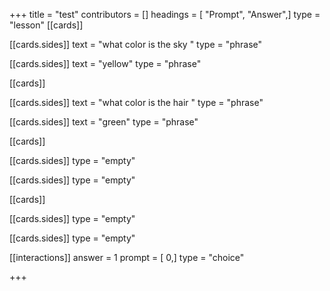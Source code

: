 +++
title = "test"
contributors = []
headings = [ "Prompt", "Answer",]
type = "lesson"
[[cards]]

[[cards.sides]]
text = "what color is the sky "
type = "phrase"

[[cards.sides]]
text = "yellow"
type = "phrase"

[[cards]]

[[cards.sides]]
text = "what color is the hair "
type = "phrase"

[[cards.sides]]
text = "green"
type = "phrase"

[[cards]]

[[cards.sides]]
type = "empty"

[[cards.sides]]
type = "empty"

[[cards]]

[[cards.sides]]
type = "empty"

[[cards.sides]]
type = "empty"

[[interactions]]
answer = 1
prompt = [ 0,]
type = "choice"

+++
